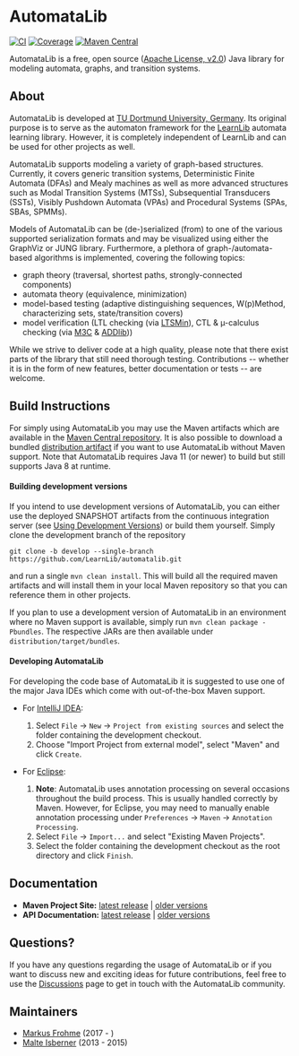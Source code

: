 # AutomataLib

[![CI](https://github.com/LearnLib/automatalib/actions/workflows/ci.yml/badge.svg)](https://github.com/LearnLib/automatalib/actions/workflows/ci.yml)
[![Coverage](https://coveralls.io/repos/github/LearnLib/automatalib/badge.svg?branch=develop)](https://coveralls.io/github/LearnLib/automatalib?branch=develop)
[![Maven Central](https://maven-badges.herokuapp.com/maven-central/net.automatalib/automata-parent/badge.svg)](https://maven-badges.herokuapp.com/maven-central/net.automatalib/automata-parent)

AutomataLib is a free, open source ([Apache License, v2.0][1]) Java library for modeling automata, graphs, and transition systems.


## About

AutomataLib is developed at [TU Dortmund University, Germany][2].
Its original purpose is to serve as the automaton framework for the [LearnLib][3] automata learning library.
However, it is completely independent of LearnLib and can be used for other projects as well.

AutomataLib supports modeling a variety of graph-based structures.
Currently, it covers generic transition systems, Deterministic Finite Automata (DFAs) and Mealy machines as well as more advanced structures such as Modal Transition Systems (MTSs), Subsequential Transducers (SSTs), Visibly Pushdown Automata (VPAs) and Procedural Systems (SPAs, SBAs, SPMMs).

Models of AutomataLib can be (de-)serialized (from) to one of the various supported serialization formats and may be visualized using either the GraphViz or JUNG library.
Furthermore, a plethora of graph-/automata-based algorithms is implemented, covering the following topics:

* graph theory (traversal, shortest paths, strongly-connected components)
* automata theory (equivalence, minimization)
* model-based testing (adaptive distinguishing sequences, W(p)Method, characterizing sets, state/transition covers)
* model verification (LTL checking (via [LTSMin][ltsmin]), CTL & µ-calculus checking (via [M3C][m3c] & [ADDlib][addlib]))

While we strive to deliver code at a high quality, please note that there exist parts of the library that still need thorough testing.
Contributions -- whether it is in the form of new features, better documentation or tests -- are welcome.

## Build Instructions

For simply using AutomataLib you may use the Maven artifacts which are available in the [Maven Central repository][maven-central].
It is also possible to download a bundled [distribution artifact][maven-central-distr] if you want to use AutomataLib without Maven support.
Note that AutomataLib requires Java 11 (or newer) to build but still supports Java 8 at runtime.

#### Building development versions

If you intend to use development versions of AutomataLib, you can either use the deployed SNAPSHOT artifacts from the continuous integration server (see [Using Development Versions](https://github.com/LearnLib/automatalib/wiki/Using-Development-Versions)) or build them yourself.
Simply clone the development branch of the repository

```
git clone -b develop --single-branch https://github.com/LearnLib/automatalib.git
```

and run a single `mvn clean install`.
This will build all the required maven artifacts and will install them in your local Maven repository so that you can reference them in other projects.

If you plan to use a development version of AutomataLib in an environment where no Maven support is available, simply run `mvn clean package -Pbundles`.
The respective JARs are then available under `distribution/target/bundles`.

#### Developing AutomataLib

For developing the code base of AutomataLib it is suggested to use one of the major Java IDEs which come with out-of-the-box Maven support.

* For [IntelliJ IDEA][intellij]:
  1. Select `File` -> `New` -> `Project from existing sources` and select the folder containing the development checkout.
  1. Choose "Import Project from external model", select "Maven" and click `Create`.

* For [Eclipse][eclipse]:
  1. **Note**: AutomataLib uses annotation processing on several occasions throughout the build process.
  This is usually handled correctly by Maven.
  However, for Eclipse, you may need to manually enable annotation processing under `Preferences` -> `Maven` -> `Annotation Processing`.
  1. Select `File` -> `Import...` and select "Existing Maven Projects".
  1. Select the folder containing the development checkout as the root directory and click `Finish`.


## Documentation

* **Maven Project Site:** [latest release](https://learnlib.github.io/automatalib/maven-site/latest/) | [older versions](https://learnlib.github.io/automatalib/maven-site/)
* **API Documentation:** [latest release](https://learnlib.github.io/automatalib/maven-site/latest/apidocs/) | [older versions](https://learnlib.github.io/automatalib/maven-site/)


## Questions?

If you have any questions regarding the usage of AutomataLib or if you want to discuss new and exciting ideas for future contributions, feel free to use the [Discussions](https://github.com/LearnLib/automatalib/discussions) page to get in touch with the AutomataLib community.


## Maintainers

* [Markus Frohme][5] (2017 - )
* [Malte Isberner][4] (2013 - 2015)

[1]: http://www.apache.org/licenses/LICENSE-2.0
[2]: https://cs.tu-dortmund.de
[3]: https://learnlib.de
[4]: https://github.com/misberner
[5]: https://github.com/mtf90

[maven-central]: https://search.maven.org/#search%7Cga%7C1%7Cg%3A%22net.automatalib%22
[maven-central-distr]: https://search.maven.org/#search%7Cga%7C1%7Cg%3A%22net.automatalib.distribution%22
[intellij]: https://www.jetbrains.com/idea/
[eclipse]: https://www.eclipse.org/
[ltsmin]: https://ltsmin.utwente.nl/
[m3c]: https://doi.org/10.1007/978-3-030-00244-2_15
[addlib]: https://add-lib.scce.info/
